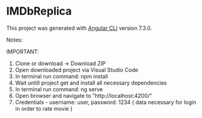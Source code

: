 # IMDbReplica

This project was generated with [Angular CLI](https://github.com/angular/angular-cli) version 7.3.0.

Notes:

IMPORTANT:
1. Clone or download -> Download ZIP
2. Open downloaded project via Visual Studio Code
3. In terminal run command: npm install
4. Wait untill project get and install all necessary dependencies
5. In terminal run command: ng serve
6. Open browser and navigate to "http://localhost:4200/"
6. Credentials - username: user, password: 1234 ( data necessary for login in order to rate movie )


